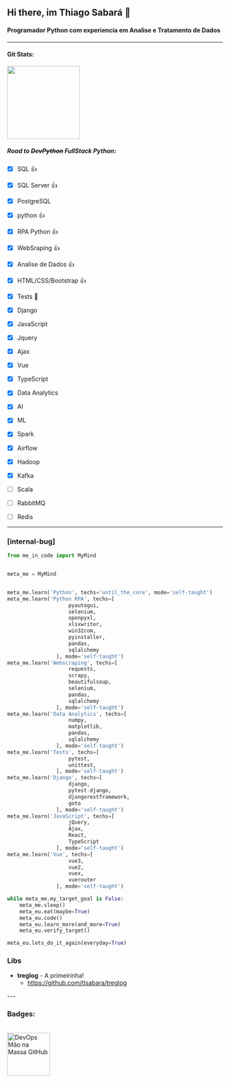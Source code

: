 ## Hi there, im Thiago Sabará 👋
#### Programador Python com experiencia em Analise e Tratamento de Dados 
---

#### Git Stats:
<div align="left">
  <a href="https://www.linkedin.com/in/tlsabara/">
  <img height="170em" src="https://github-readme-stats.vercel.app/api?username=tlsabara&show_icons=true&theme=slateorange&include_all_commits=true&count_private=true"/> 
  </a>
</div>

##### Road to ~~DevPython~~ FullStack Python: 
- [x] SQL :+1:
- [x] SQL Server :+1:
- [x] PostgreSQL
- [x] python :+1:
- [x] RPA Python :+1:
- [x] WebSraping :+1:
- [x] Analise de Dados :+1:
- [x] HTML/CSS/Bootstrap :+1:
- [x] Tests 🎯
- [x] Django
- [x] JavaScript
- [x] Jquery
- [x] Ajax
- [X] Vue
- [x] TypeScript
- [x] Data Analytics
- [x] AI
- [x] ML
- [x] Spark
- [x] Airflow 
- [x] Hadoop
- [x] Kafka
- [ ] Scala
- [ ] RabbitMQ
- [ ] Redis


---
### [internal-bug]
```python
from me_in_code import MyMind


meta_me = MyMind


meta_me.learn('Python', techs='until_the_core', mode='self-taught')
meta_me.learn('Python RPA', techs=[
                    pyautogui,
                    selenium,
                    openpyxl,
                    xlsxwriter,
                    win32com,
                    pyinstaller,
                    pandas,
                    sqlalchemy
                ], mode='self-taught')
meta_me.learn('Webscraping', techs=[
                    requests,
                    scrapy,
                    beautifulsoup,
                    selenium,
                    pandas,
                    sqlalchemy
                ], mode='self-taught')
meta_me.learn('Data Analytics', techs=[
                    numpy,
                    matplotlib,
                    pandas,
                    sqlalchemy
                ], mode='self-taught')
meta_me.learn('Tests', techs=[
                    pytest,
                    unittest,
                ], mode='self-taught')
meta_me.learn('Django', techs=[
                    django,
                    pytest-django,
                    djangorestframework,
                    goto
                ], mode='self-taught')
meta_me.learn('JavaScript', techs=[
                    jQuery,
                    Ajax,
                    React,
                    TypeScript
                ], mode='self-taught')
meta_me.learn('Vue', techs=[
                    vue3,
                    vue2,
                    vuex,
                    vuerouter
                ], mode='self-taught')

while meta_me.my_target_goal is False:
    meta_me.sleep()
    meta_eu.eat(maybe=True)
    meta_eu.code()
    meta_eu.learn_more(and_more=True)
    meta_eu.verify_target()

meta_eu.lets_do_it_again(everyday=True)

```


### Libs

<div>

  
* **treglog** - A primeirinha!
  * https://github.com/tlsabara/treglog
  
</div>
---

### Badges:

<div>
    <br>
    <a href="https://creds.arruda.io/events/devops_mao_na_massa_github/e3715232-c3c6-4c76-ad49-525bb048b92f">
        <img  height="100em" src="https://creds.arruda.io/events/devops_mao_na_massa_github/badge.png" alt="DevOps Mão na Massa GitHub" title="DevOps Mão na Massa GitHub" />
    </a>
</div>

